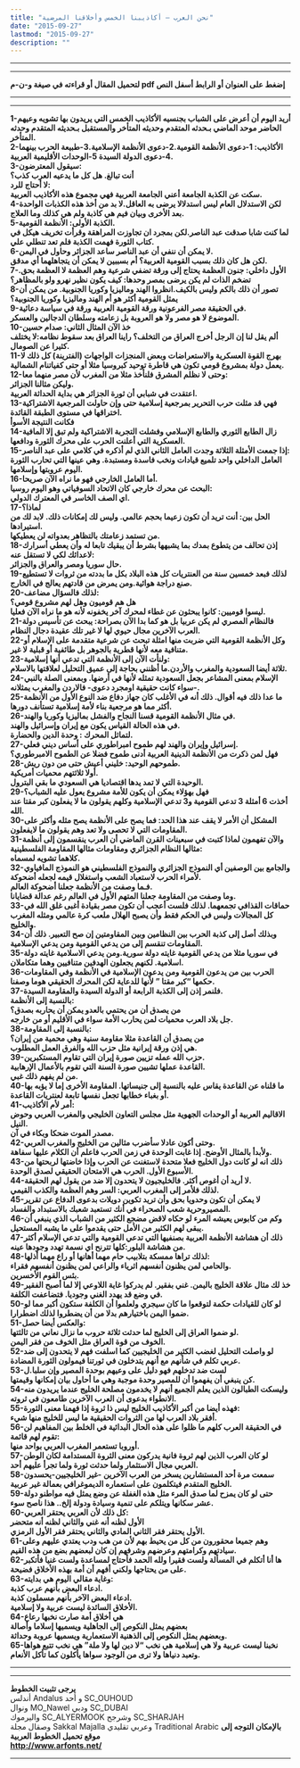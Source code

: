 ```yaml
---
title: "نحن العرب – أكاذيبنا الخمس وأخلاقنا المرضية"
date: "2015-09-27"
lastmod: "2015-09-27"
description: ""
---
```

---

---

**لتحميل المقال أو قراءته في صيغة و-ن-م pdf إضغط على العنوان أو الرابط أسفل النص**

---



---

**1-أريد اليوم أن أعرض على الشباب بجنسيه الأكاذيب الخمس التي يريدون بها تشويه وعيهم الحاضر موحد الماضي بـحدثه المتقدم وحديثه المتأخر والمستقبل بـحديثه المتقدم وحدثه المتأخر.  
2-الأكاذيب: 1-دعوى الأنظمة القومية.2-دعوى الأنظمة الإسلامية.3-طبيعة الحرب بينهما 4-دعوى الدولة السيدة 5-الوحدات الأقليمية العربية.  
3-سيقول المعترضون:  
أنت تبالغ. هل كل ما يدعيه العرب كذب؟  
لا أحتاج للرد:  
سكت عن الكذبة الجامعة أعني الجامعة العربية فهي مجموع هذه الأكاذيب العربية.  
4-لكن الاستدلال العام ليس استدلالا يرضى به العاقل.لا بد من أخذ هذه الكذبات الواحدة بعد الأخرى وبيان فيم هي كاذبة ولم هي كذلك وما العلاج.  
5-الكذبة الأولى: الأنظمة القومية.  
لما كنت شابا صدقت عبد الناصر.لكن بمجرد ان تجاوزت المراهقة وقرأت تخريف هيكل في كتاب الثورة فهمت الكذبة فلم تعد تنطلي علي.  
6-لا يمكن أن ننفي أن عبد الناصر ساعد الجزائر وحاول في اليمن.  
لكن هل كان ذلك بسبب القومية العربية؟ أم بسببين لا يمكن أن يتجاهلهما أي مدقق.  
7-الأول داخلي: جنون العظمة يحتاج إلى ورقة تضفي شرعية وهم العظمة لا العظمة بحق. تضخم الذات لم يكن يرضى بمصر وحدها: كيف يكون نظير نهرو ولو بالمظاهر؟  
8-تصور أن ذلك بالكم وليس بالكيف.انظروا الهند وماليزيا وكوريا الجنوبية. من يمكن أن يمثل القومية أكثر هو أم الهند وماليزيا وكوريا الجنوبية؟  
9-في الحقيقة مصر الفرعونية ورقة القومية العربية ورقة في سياسة دعائية.  
الموضوع لا هو مصر ولا هو العروبة بل زعامته وسلطان الدجالين والعسكر.  
10-خذ الآن المثال الثاني: صدام حسين  
ألم يقل لنا إن الرجل أخرج العراق من التخلف؟ راينا العراق بعد سقوط نظامه:لا يختلف كثيرا عن الصومال.  
11-بهرج القوة العسكرية والاستعراضات وبعض المنجزات الواجهات (الفترينة) كل ذلك لا يعمل دولة بمشروع قومي تكون هي قاطرة توحيد كبروسيا مثلا أو حتى كفياتنام الشمالية.  
12-وحتى لا نظلم المشرق فلنأخذ مثلا من المغرب لأن مصر منهما معا:  
وليكن مثالنا الجزائر.  
اعتقدت في شبابي أن ثورة الجزائر هي بداية الحداثة العربية.  
13-فهي قد مثلت حرب التحرير بمرجعية إسلامية حتى وإن حاولت المرجعية الاشتراكية اختراقها في مستوى الطبقة القائدة.  
فكانت النتيجة الأسوأ  
14-زال الطابع الثوري والطابع الإسلامي وفشلت التجربة الاشتراكية ولم تبق إلا المافية العسكرية التي أعلنت الحرب على محرك الثورة ودافعها.  
15-إذا جمعت الأمثلة الثلاثة وجدت العامل الثاني الذي لم أذكره في كلامي على عبد الناصر:  
العامل الداخلي واحد تلميع قيادات ونخب فاسدة ومستبدة. وهي عينها التي تحارب الثورة اليوم عروبتها وإسلامها.  
16-أما العامل الخارجي فهو ما نراه الآن صريحا.  
البحث عن محرك خارجي كان الاتحاد السوفياتي وهو اليوم روسيا:  
اي الصف الخاسر في المعترك الدولي.  
17-لماذا؟  
الحل بين: أنت تريد أن تكون زعيما بحجم عالمي. وليس لك إمكانات ذلك. لابد لك من استيرادها.  
من تستمد زعامتك بالتظاهر بعدواته لن يعطيكها.  
18-إذن تحالف من يتطوع بمدك بما يشبهها بشرط أن يبقيك تابعا له وأن يعطي أسرارك لاعدائك لكي لا تستقل عنه:  
حال سوريا ومصر والعراق والجزائر.  
19-لذلك فبعد خمسين سنة من العنتريات كل هذه البلاد بكل ما بددته من ثروات لا تستطيع صنع دراجة هوائية.ومن يمرض من قادتهم يعالج في الخارج.  
20-لذلك فالسؤال مضاعف:  
هل هم قوميون وهل لهم مشروع قومي؟  
ليسوا قوميين: كانوا يبحثون عن غطاء لمحرك آخر يخفونه لأنه هو ما نراه الآن فعليا.  
21-فالنظام المصري لم يكن عربيا بل هو كما بدا الآن بصراحة: يبحث عن تأسيس دولة العرب الآخرين مجال حيوي لها لا غير تلك عقيدة دجال النظام.  
22-وكل الأنظمة القومية التي ضربت منها امثلة تبحث عن شرعية متقدمة على الإسلام أو متنافية معه لأنها قطرية بالجوهر بل طائفية أو قبلية لا غير.  
23-ولنأت الآن إلى الأنظمة التي تدعي أنها إسلامية:  
ثلاثة أيضا السعودية والمغرب والأردن.ما أظنني بحاجة إلى عميق التحليل لعلاقتها بالاسلام.  
24-الإسلام بمعنى المشاعر بجعل السعودية تمثله لأنها في أرضها. وبمعنى الصلة بالنبي -سواء كانت حقيقية اومجرد دعوى- فالاردن والمغرب يمثلانه.  
25-ما عدا ذلك فيه أقوال. ذلك أنه في الأغلب كان جهاز دفاع ضد النوع الأول من الأنظمة أكثر مما هو مرجعية بناء لأمة إسلامية تستأنف دورها.  
26-في مثال الأنظمة القومية قسنا النجاح والفشل بماليزيا وكوريا والهند.  
في هذه الحالة القياس يكون مع إيران وإسرائيل والهند.  
لتماثل المحرك : وحدة الدين والحضارة.  
27-إسرائيل وإيران والهند لهم طموح امبراطوري على أساس ديني فعلي.  
فهل لمن ذكرت من الأنظمة الدينية العربية أدنى طموح فضلا عن الطموح الامبرطوري؟  
28-طموحهم الوحيد: خليني أعيش حتى من دون ريش.  
أولا ثلاثتهم محميات أمريكية.  
الوحيدة التي لا تمد يدها اقتصاديا هي السعودي ما بقي البترول.  
29-فهل بهؤلاء يمكن أن يكون للأمة مشروع يعول عليه الشباب؟  
أخذت 6 أمثلة 3 تدعي القومية و3 تدعي الإسلامية وكلهم يقولون ما لا يفعلون كبر مقتا عند الله.  
30-المشكل أن الأمر لا يقف عند هذا الحد: فما يصح على الأنظمة يصح مثله وأكثر على المقاومات التي لا تحصى ولا تعد وهم يقولون ما لايفعلون.  
31-والآن تفهمون لماذا كتبت في سبعينات القرن الماضي أن العرب ينقسمون إلى أنظمة مثالها النظام الجزائري ومقاومات مثالها المقاومة الفلسطينية:  
كلاهما تشويه لمسماه.  
32-والجامع بين الوصفين أي النموذج الجزائري والنموذج الفلسطيني هو النموذج المافياوي لأمراء الحرب لاستعباد الشعب واستغلال قيمه لجعله أضحوكة.  
فـما وصفت من الأنظمة جعلنا أضحوكة العالم.  
وما وصفت من المقاومة جعلنا المتهم الأول في العالم رغم عدالة قضايانا.  
33-حماقات القذافي تجمعهما. لذلك فلست أعجب أن تكون مصر بقيادة أغبى غلق الله في كل المجالات وليس في الحكم فقط وأن يصبح الهلال ملعب كرة عالمي ومثله المغرب والخليج.  
34-وبذلك أصل إلى كذبة الحرب بين النظامين وبين المقاومتين إن صح التعبير. ذلك أن المقاومات تنقسم إلى من يدعي القومية ومن يدعي الإسلامية.  
35-في سوريا مثلا من يدعي القومية غايته دولة سورية.ومن يدعي الاسلامية غايته دولة اسلامية. لكنهم يجعلون الهدفين متنافيين وهما متكاملان.  
36-الحرب بين من يدعون القومية ومن يدعون الإسلامية في الأنظمة وفي المقاومات حكمها “كبر مقتا ” لأنها للدعاية لكن المحرك الحقيقي هوما وصفنا.  
37-فلنمر إذن إلى الكذبة الرابعة أو الدولة السيدة والمقاومة السيدة.  
بالنسبة إلى الأنظمة:  
من يصدق أن من يحتمي بالعدو يمكن أن يحاربه بصدق؟  
جل بلاد العرب محميات لمن يحارب الأمة سواء في الأقليم أو من خارجه.  
38-بالنسبة إلى المقاومة:  
من يصدق أن القاعدة مثلا مقاومة سنية وهي محمية من إيران؟  
هي إذن ورقة إيرانية مثل حزب الله والفرق العمل المطلوب.  
39-حزب الله عمله تزيين صورة إيران التي تقاوم المستكبرين.  
القاعدة عملها تشيين صورة السنة التي تقوم بالأعمال الإرهابية.  
من لم يفهم ذلك غبي.  
40-ما قلناه عن القاعدة يقاس عليه بالنسبة إلى جنيساتها. المقاومة الأخرى إما لا يؤبه بها أو بغباء خطابها تجعل نفسها تابعة لعنتريات القاعدة.  
41-أمر لأم الأكاذيب:  
الاقاليم العربية أو الوحدات الجهوية مثل مجلس التعاون الخليجي والمغرب العربي وحوض النيل.  
مصدر الموت ضحكا وبكاء في آن.  
42-وحتى أكون عادلا سأضرب مثالين من الخليج والمغرب العربي.  
ولأبدأ بالمثال الأوضح. إذا غابت الوحدة في زمن الحرب فاعلم أن الكلام عليها سفاهة.  
43-ذلك انه لو كانت دول الخليج فعلا متحدة لاستغنت عن الحرب وإذا خاضتها لربحتها من الأسبوع الأول. الحرب هي الامتحان الحقيقي لصدق الوحدة.  
44-لا أريد أن أغوص أكثر. فالخليجيون لا يتحدون إلا ضد من يقول لهم الحقيقة.  
لذلك فلأمر إلى المغرب العربي: السر وهم العظمة والكذب القيمي.  
45-لا يمكن أن تكون وحدويا بحق وأن تريد تكوين دويلات بدعوى الدفاع عن تقرير المصيروحرية شعب الصحراء في أنك تستعبد شعبك بالاستبداد والفساد.  
46-وكم من كابوس يعيشه المرء لو حكاه لاقض مضجع الكثير من الشباب الذي ينبغي أن يبقى لهم الكثير من الأمل حتى يقدموا على ما يشبه المستحيل.  
47-ذلك أن هشاشة الأنظمة العربية بصنفيها التي تدعي القومية والتي تدعي الإسلام أكثر من هشاشة البلور:كلها تترنح اي نسمة تهدد وجودها عينه.  
48-لذلك تراها ممسكة بتلابيب حام مهما أهانها أو راع مهما أذلها:  
والحامي لمن يظنون أنفسهم اثرياء والراعي لمن يظنون أنفسهم فقراء.  
بئس القوم الأخسرين.  
49-خذ لك مثال علاقة الخليج باليمن. غني بفقير. لم يدركوا غاية اللاوعي إلا لما أصبح الفقير في وضع قد يهدد الغني وجوديا. فتضاعفت الكلفة.  
50-لو كان للقيادات حكمة لتوقعوا ما كان سيجري ولعلموا أن الكلفة ستكون أكبر مما لو ضموا اليمن باختيارهم بدلا من أن يضطروا لذلك اضطرارا.  
51-والعكس أيضا حصل:  
لو ضموا العراق إلى الخليج لما حدثت ثلاثة حروب ما نزال نعاني من ثالثتها.  
الخوف من قوة العراق مثل الخوف من فقر اليمن.  
52-لو واصلت التحليل لغضب الكثير من الخليجيين كما اسلفت فهم لا يتحدون إلى ضد عربي تكلم في شأنهم مع أنهم يتدخلون في ثورتنا فيمولون الثورة المضادة.  
53-لست ضد تدخلهم فهو دليل على وعيهم بوحدة المصير وإن سلبا.ل  
كن ينبغي أن يفهموا أن للمصير وحدة موجبة وهي ما أحاول بيان إمكانها وقيمتها.  
54-وليسكت الطبالون الذين يعلم الجميع أنهم لا يخدمون مصلحة الخليج عندما يريدون منه الانطواء بدعوى أن العرب الآخرين طامعون في ثروته.  
55-فهذه أيضا من أكبر الأكاذيب الخليج ليس ذا ثروة إذا فهمنا معنى الثورة:  
أفقر بلاد العرب لها من الثروات الحقيقية ما ليس للخليج منها شيء.  
56-في الحقيقة العرب كلهم ما ظلوا على هذه الحال البدائية في الخلط بين المفاهيم لن تقوم لهم قائمة:  
أوروبا تستعمر المغرب العربي بواحد منها.  
57-لو كان العرب الذين لهم ثروة فانية يدركون معنى الثروة المستدامة لكان الوطن العربي مجال الاستثمار ولما حدثت ثورة ولما تجرأ عليهم أحد.  
58-سمعت مرة أحد المستشارين يسخر من العرب الآخرين -غير الخليجيين-يحسدون الخليج المتقدم فيتكلمون على استعماره الديموغرافي بعمالة غير عربية.  
59-حتى لو كان يمزح لما صدق المرء مثل هذه الغفلة عن وضع يمثل فيه مواطنو دولة عشر سكانها ويتلكم على تنمية وسيادة ودولة إلخ.. هذا ناصح سوء.  
60-كل ذلك لأن العربي يحتقر العربي:  
الأول لظنه أنه غني والثاني لظنه أنه متحضر  
الأول يحتقر فقر الثاني المادي والثاني يحتقر فقر الأول الرمزي.  
61-وهم جميعا محقورون من كل من يحيط بهم لأن من هب ودب يعتدي عليهم وعلى سيادتهم وكرامتهم وعرضهم وشرفهم إن كان لبعضهم بضع من هذه القيم.  
62-ها أنا أتكلم في المسألة ولست فقيرا ولله الحمد فأحتاج لمساعدة ولست غنيا فأتكبر على من يحتاجها ولكني أفهم أن أمة بهذه الأخلاق فضيحة.  
63-وغاية مقالي اليوم هي بدايته:  
ادعاء البعض بأنهم عرب كذبة.  
ادعاء البعض الآخر بأنهم مسملون كذبة.  
الأخلاق السائدة ليست عربية ولا إسلامية.  
64-هي أخلاق أمة صارت نخبها رعاع  
بعضهم يمثل النكوص إلى الجاهلية ويسميها إسلاما وأصالة  
وبعضهم يمثل النكوص إلى الذهنية الاستعمارية ويسميها عروبة وحداثة.  
65-نخبنا ليست عربية ولا هي إسلامية هي نخب “لا دين لها ولا ملة” هي نخب تتبع هواها وتعبد دنياها ولا ترى من الوجود سواها يأكلون كما تأكل الأنعام.**

---

---

**يرجى تثبيت الخطوط**   
 أندلس Andalus  و أحد SC\_OUHOUD  
 ونوال MO\_Nawel  ودبي SC\_DUBAI   
 واليرموك SC\_ALYERMOOK  وشرجح SC\_SHARJAH   
 وصقال مجلة Sakkal Majalla وعربي تقليدي Traditional Arabic  **بالإمكان التوجه إلى موقع تحميل الخطوط العربية  
 http://www.arfonts.net/**

---

###